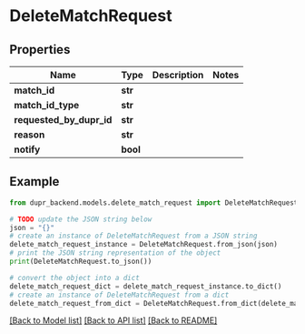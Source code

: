 # DeleteMatchRequest


## Properties

Name | Type | Description | Notes
------------ | ------------- | ------------- | -------------
**match_id** | **str** |  | 
**match_id_type** | **str** |  | 
**requested_by_dupr_id** | **str** |  | 
**reason** | **str** |  | 
**notify** | **bool** |  | 

## Example

```python
from dupr_backend.models.delete_match_request import DeleteMatchRequest

# TODO update the JSON string below
json = "{}"
# create an instance of DeleteMatchRequest from a JSON string
delete_match_request_instance = DeleteMatchRequest.from_json(json)
# print the JSON string representation of the object
print(DeleteMatchRequest.to_json())

# convert the object into a dict
delete_match_request_dict = delete_match_request_instance.to_dict()
# create an instance of DeleteMatchRequest from a dict
delete_match_request_from_dict = DeleteMatchRequest.from_dict(delete_match_request_dict)
```
[[Back to Model list]](../README.md#documentation-for-models) [[Back to API list]](../README.md#documentation-for-api-endpoints) [[Back to README]](../README.md)


